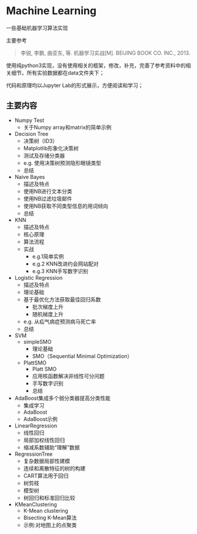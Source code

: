 # Machine Learning

一些基础机器学习算法实现

主要参考

> 李锐, 李鹏, 曲亚东, 等. 机器学习实战[M]. BEIJING BOOK CO. INC., 2013.

使用纯python3实现，没有使用相关的框架，修改，补充，完善了参考资料中的相关细节，所有实验数据都在data文件夹下；

代码和原理均以Jupyter Lab的形式展示，方便阅读和学习；

## 主要内容

- Numpy Test
    - 关于Numpy array和matrix的简单示例
- Decision Tree
    - 决策树（ID3）
    - Matplotlib形象化决策树
    - 测试及存储分类器
    - e.g. 使用决策树预测隐形眼镜类型
    - 总结
- Naive Bayes
    - 描述及特点
    - 使用NB进行文本分类
    - 使用NB过滤垃圾邮件
    - 使用NB获取不同类型信息的用词倾向
    - 总结
- KNN
    - 描述及特点
    - 核心原理
    - 算法流程
    - 实战
        - e.g.1简单实例
        - e.g.2 KNN改进约会网站配对
        - e.g.3 KNN手写数字识别
- Logistic Regression
  - 描述及特点
  - 理论基础
  - 基于最优化方法获取最佳回归系数
    - 批次梯度上升
    - 随机梯度上升
  - e.g. 从疝气病症预测病马死亡率
  - 总结
- SVM
    - simpleSMO
        - 理论基础
        - SMO（Sequential Minimal Optimization）
    - PlattSMO
        - Platt SMO
        - 应用核函数解决非线性可分问题
        - 手写数字识别
        - 总结
- AdaBoost集成多个弱分类器提高分类性能
    - 集成学习
    - AdaBoost
    - AdaBoost示例
- LinearRegression
    - 线性回归
    - 局部加权线性回归
    - 缩减系数辅助“理解”数据
- RegressionTree
    - 复杂数据局部性建模
    - 连续和离散特征的树的构建
    - CART算法用于回归
    - 树剪枝
    - 模型树
    - 树回归和标准回归比较
- KMeanClustering
    - K-Mean clustering
    - Bisecting K-Mean算法
    - 示例:对地图上的点聚类